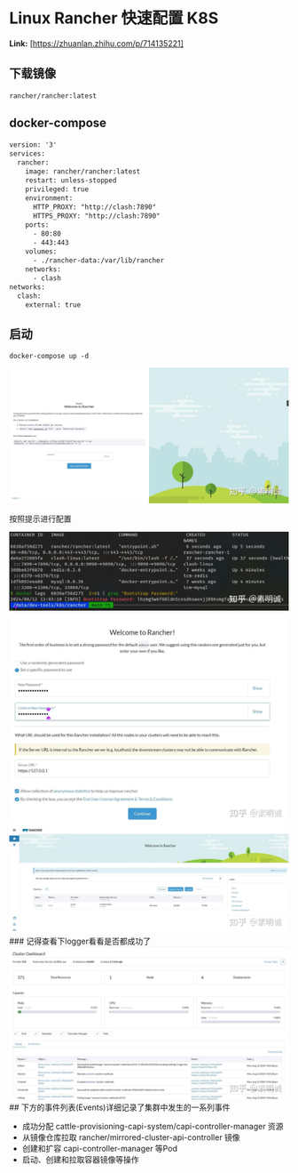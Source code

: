 # Linux Rancher 快速配置 K8S



 **Link:** [https://zhuanlan.zhihu.com/p/714135221]

## 下载镜像  
```
rancher/rancher:latest
```
## docker-compose  
```
version: '3'
services:
  rancher:
    image: rancher/rancher:latest
    restart: unless-stopped
    privileged: true
    environment:
      HTTP_PROXY: "http://clash:7890"
      HTTPS_PROXY: "http://clash:7890"
    ports:
      - 80:80
      - 443:443
    volumes:
      - ./rancher-data:/var/lib/rancher
    networks:
      - clash
networks:
  clash:
    external: true
```
## 启动  
```
docker-compose up -d
```
![bd0c2bee183de6667356758225a7fc83](../image/bd0c2bee183de6667356758225a7fc83.jpg)

按照提示进行配置

![7f26ebfe0c0ebdda7a678c44ad630a82](../image/7f26ebfe0c0ebdda7a678c44ad630a82.jpg)![da568be6149956bbb6f82b05c22b0af9](../image/da568be6149956bbb6f82b05c22b0af9.jpg)![7f34ac6a6f43cfab35128d8975ecb8cd](../image/7f34ac6a6f43cfab35128d8975ecb8cd.jpg)### 记得查看下logger看看是否都成功了  
![6b153c4b7c3fef45c63b62b69e3cab38](../image/6b153c4b7c3fef45c63b62b69e3cab38.jpg)## 下方的事件列表(Events)详细记录了集群中发生的一系列事件  

* 成功分配 cattle-provisioning-capi-system/capi-controller-manager 资源
* 从镜像仓库拉取 rancher/mirrored-cluster-api-controller 镜像
* 创建和扩容 capi-controller-manager 等Pod
* 启动、创建和拉取容器镜像等操作
